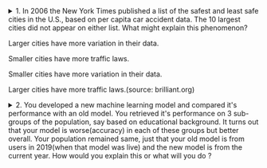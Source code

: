 <details><summary>
  1. In 2006 the New York Times published a list of the safest and least safe cities in the U.S., based on per capita car accident data. The 
10 largest cities did not appear on either list. What might explain this phenomenon?
  

Larger cities have more variation in their data.

Smaller cities have more traffic laws.

Smaller cities have more variation in their data.

Larger cities have more traffic laws.(source: brilliant.org)</summary>
  

  ** Small data sets have more variation than larger data sets. There might be some small cities with virtually zero accidents per capita, and some small cities might have many accidents per capita.

But cities with large populations would show much less variation. The data set is so large that the results will always tend towards the mean. ** 

</details>

<details><summary>
  2. You developed a new machine learning model and compared it's performance with an old model. You retrieved it's performance on 3 sub-groups of the population, say based on educational background. It turns out that your model is worse(accuracy) in each of these groups but better overall. Your population remained same, just that your old model is from users in 2019(when that model was live) and the new model is from the current year. How would you explain this or what will you do ?</summary>
  

  ** This is an instance of [simpson's paradox]([https://hello.ca](https://en.wikipedia.org/wiki/Simpson%27s_paradox)). Whenever we are comparing between sub-groups,it's important to also look at relative proportion in each of these groups. It might so happen that when the new model is deployed, people have changed their group identity.(some might have acquired a college degree). This happens in many practical situations/deployments.(when you bin your users into groups - subscription status,usage etc)** 

</details>




